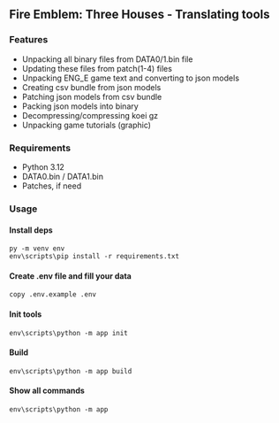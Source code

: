 ## Fire Emblem: Three Houses - Translating tools

### Features

- Unpacking all binary files from DATA0/1.bin file
- Updating these files from patch(1-4) files
- Unpacking ENG_E game text and converting to json models
- Creating csv bundle from json models
- Patching json models from csv bundle
- Packing json models into binary
- Decompressing/compressing koei gz
- Unpacking game tutorials (graphic)

### Requirements

- Python 3.12
- DATA0.bin / DATA1.bin
- Patches, if need

### Usage

#### Install deps

```
py -m venv env
env\scripts\pip install -r requirements.txt
```

#### Create .env file and fill your data

```
copy .env.example .env
```

#### Init tools

```
env\scripts\python -m app init
```

#### Build

```
env\scripts\python -m app build
```

#### Show all commands

```
env\scripts\python -m app
```